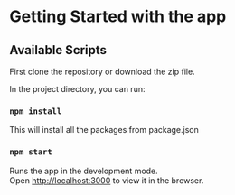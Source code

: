 # Getting Started with the app

## Available Scripts

First clone the repository or download the zip file.

In the project directory, you can run:
### `npm install`
This will install all the packages from package.json

### `npm start`
Runs the app in the development mode.\
Open [http://localhost:3000](http://localhost:3000) to view it in the browser.
